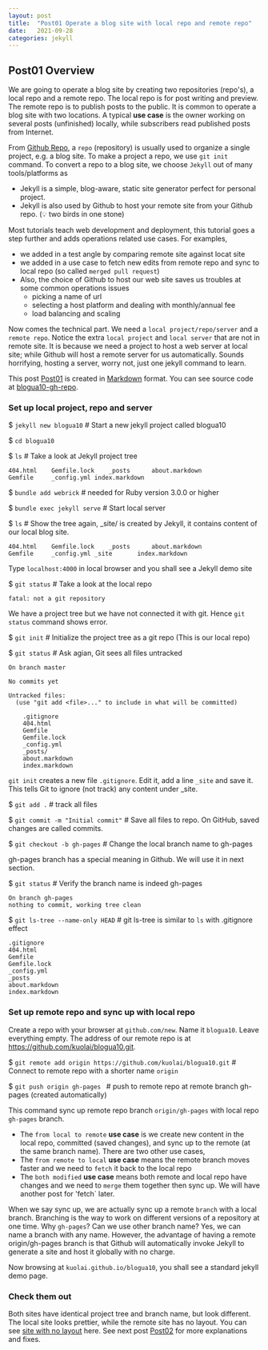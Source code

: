 ```yaml
---
layout: post
title:  "Post01 Operate a blog site with local repo and remote repo"
date:   2021-09-28
categories: jekyll
---
```


## Post01 Overview

We are going to operate a blog site by creating two repositories (repo's), a local repo and a remote repo. The local repo is for post writing and preview. The remote repo is to publish posts to the public. 
It is common to operate a blog site with two locations. A typical **use case** is the owner working on several posts (unfinished) locally, while subscribers read published posts from Internet.

From [Github Repo], a `repo` (repository) is usually used to organize a single project, e.g. a blog site. To make a project a repo, we use `git init` command. To convert a repo to a blog site, we choose `Jekyll` out of many tools/platforms as 
 - Jekyll is a simple, blog-aware, static site generator perfect for personal project. 
 - Jekyll is also used by Github to host your remote site from your Github repo.  (💡 two birds in one stone)

Most tutorials teach web development and deployment, this tutorial goes a step further and adds operations related use cases. For examples, 
 - we added in a test angle by comparing remote site against locat site
 - we added in a use case to fetch new edits from remote repo and sync to local repo (so called `merged pull request`)
 - Also, the choice of Github to host our web site saves us troubles at some common operations issues
   - picking a name of url
   - selecting a host platform and dealing with monthly/annual fee
   - load balancing and scaling

Now comes the technical part. We need a `local project/repo/server` and a `remote repo`. Notice the extra `local project` and `local server` that are not in remote site. It is because we need a project to host a web server at local site; while Github will host a remote server for us automatically. Sounds horrifying, hosting a server, worry not, just one jekyll command to learn.

This post [Post01] is created in [Markdown] format. You can see source code at [blogua10-gh-repo].

### Set up local project, repo and server

  $ `jekyll new blogua10`  # Start a new jekyll project called blogua10

  $ `cd blogua10`  

  $ `ls`  # Take a look at Jekyll project tree
```
404.html	Gemfile.lock	_posts		about.markdown
Gemfile		_config.yml	index.markdown
```

  $ `bundle add webrick`  # needed for Ruby version 3.0.0 or higher

  $ `bundle exec jekyll serve`  # Start local server

  $ `ls` # Show the tree again, _site/ is created by Jekyll, it contains content of our local blog site.
  ```
404.html	Gemfile.lock	_posts		about.markdown
Gemfile		_config.yml	_site		index.markdown
```

  Type `localhost:4000` in local browser and you shall see a Jekyll demo site

  $ `git status` # Take a look at the local repo
```
fatal: not a git repository
```

  We have a project tree but we have not connected it with git. Hence `git status` command shows error.

  $ `git init`  # Initialize the project tree as a git repo (This is our local repo) 

  $ `git status` # Ask agian, Git sees all files untracked
```
On branch master

No commits yet

Untracked files:
  (use "git add <file>..." to include in what will be committed)

	.gitignore
	404.html
	Gemfile
	Gemfile.lock
	_config.yml
	_posts/
	about.markdown
	index.markdown
```

 `git init` creates a new file `.gitignore`. Edit it, add a line `_site` and save it. This tells Git to ignore (not track) any content under _site.

 $ `git add .`  # track all files

 $ `git commit -m "Initial commit"`  # Save all files to repo. On GitHub, saved changes are called commits.

 $ `git checkout -b gh-pages`  # Change the local branch name to gh-pages

 gh-pages branch has a special meaning in Github. We will use it in next section.

 $ `git status` # Verify the branch name is indeed gh-pages
```
On branch gh-pages
nothing to commit, working tree clean
```
 $ `git ls-tree --name-only HEAD` # git ls-tree is similar to `ls` with .gitignore effect
 ```
.gitignore
404.html
Gemfile
Gemfile.lock
_config.yml
_posts
about.markdown
index.markdown
```

### Set up remote repo and sync up with local repo

Create a repo with your browser at `github.com/new`. Name it `blogua10`. Leave everything empty. The address of our remote repo is at https://github.com/kuolai/blogua10.git.

 $ `git remote add origin https://github.com/kuolai/blogua10.git` # Connect to remote repo with a shorter name `origin`

 $ `git push origin gh-pages ` # push to remote repo at remote branch gh-pages (created automatically)

 This command sync up remote repo branch `origin/gh-pages` with local repo `gh-pages` branch. 
  - The `from local to remote` **use case** is we create new content in the local repo, committed (saved changes), and sync up to the remote (at the same branch name). There are two other use cases, 
  - The `from remote to local` **use case** means the remote branch moves faster and we need to `fetch` it back to the local repo
  - The `both modified` **use case** means both remote and local repo have changes and we need to `merge` them together then sync up. We will have another post for 'fetch` later.

 When we say sync up, we are actually sync up a remote `branch` with a local branch. Branching is the way to work on different versions of a repository at one time. 
 Why `gh-pages`? Can we use other branch name? Yes, we can name a branch with any name. However, the advantage of having a remote origin/gh-pages branch is that Github will automatically invoke Jekyll to generate a site and host it globally with no charge.

 Now browsing at `kuolai.github.io/blogua10`, you shall see a standard jekyll demo page.

### Check them out

Both sites have identical project tree and branch name, but look different. The local site looks prettier, while the remote site has no layout. You can see [site with no layout] here. See next post [Post02] for more explanations and fixes.


[jekyll]: https://jekyllrb.com/
[Github Repo]: https://guides.github.com/activities/hello-world/#repository
[git]: https://github.com/git-guides/install-git
[markdown]: https://www.markdownguide.org/basic-syntax/
[site with no layout]: https://kuolai.github.io/blogua07/
[Post01]: /jekyll/2021/09/28/post01.html
[Post02]: /jekyll/2021/09/28/post02.html
[Github gh-pages]: https://pages.github.com/
[blogua10-gh-repo]:   https://github.com/kuolai/blogua10
